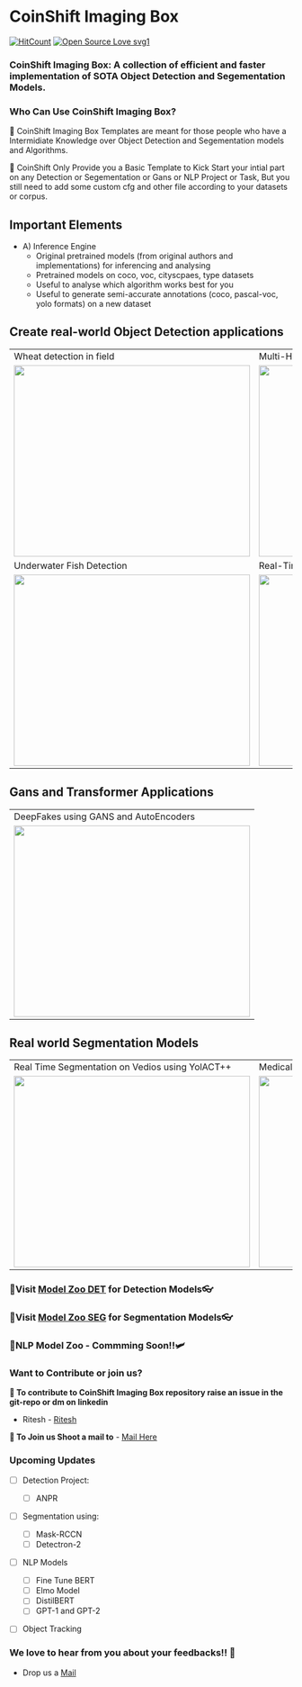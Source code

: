 # CoinShift Imaging Box
[![HitCount](http://hits.dwyl.com/DARK-art108/CoinShift-Imaging.svg)](http://hits.dwyl.com/DARK-art108/CoinShift-Imaging)
[![Open Source Love svg1](https://badges.frapsoft.com/os/v1/open-source.svg?v=103)](https://github.com/ellerbrock/open-source-badges/)


### **CoinShift Imaging Box:** A collection of efficient and faster implementation of SOTA Object Detection and Segementation Models.

### **Who Can Use CoinShift Imaging Box?**

🚩 CoinShift Imaging Box Templates are meant for those people who have a Intermidiate Knowledge over Object Detection and Segementation models and Algorithms.

🚩 CoinShift Only Provide you a Basic Template to Kick Start your intial part on any Detection or Segementation or Gans or NLP Project or Task, But you still need to add some custom cfg and other file according to your datasets or corpus.

## Important Elements

- A) Inference Engine
    - Original pretrained models (from original authors and implementations) for inferencing and analysing
    - Pretrained models on coco, voc, cityscpaes, type datasets
    - Useful to analyse which algorithm works best for you
    - Useful to generate semi-accurate annotations (coco, pascal-voc, yolo formats) on a new dataset


## Create real-world Object Detection applications 
<table>
  <tr>
    <td>Wheat detection in field</td>
    <td>Multi-Human Pose Detection</td>
    <td>Ship Detection in Oceans on Satellite Images</td>
  </tr>
  <tr>
    <td><img src="https://github.com/DARK-art108/CoinShift-Imaging/blob/main/utils/predictions%20(3).jpg" width=420 height=340></td>
    <td><img src="https://github.com/DARK-art108/CoinShift-Imaging/blob/main/utils/Human_Pose.gif" width=420 height=340></td>
    <td><img src="https://github.com/DARK-art108/CoinShift-Imaging/blob/main/utils/ships.png" width=420 height=340></td>
  </tr>
    <tr>
    <td>Underwater Fish Detection</td>
      <td>Real-Time Object Detection on Crowd</td>
      <td>Object Tracking Using Deep Sort</td>
  </tr>
  <tr>
    <td><img src="https://github.com/DARK-art108/CoinShift-Imaging/blob/main/utils/fish.png" width=420 height=340></td>
    <td><img src="https://github.com/DARK-art108/CoinShift-Imaging/blob/main/utils/detection.gif" width=420 height=340></td>
    <td><img src="https://github.com/DARK-art108/CoinShift-Imaging/blob/main/utils/cs.jpg" width=420 height=340></td>  
  </tr>
</table>

## Gans and Transformer Applications
<table>
   <tr>
     <td>DeepFakes using GANS and AutoEncoders</td>
   </tr>
   <tr>
      <td><img src="https://github.com/DARK-art108/CoinShift-Imaging/blob/main/utils/my deepfake.gif" width=420 height=340></td>
  </tr>
</table>

## Real world Segmentation Models
<table>
   <tr>
     <td>Real Time Segmentation on Vedios using YolACT++</td>
     <td>Medical Images Segementation using UNET</td>
   </tr>
   <tr>
      <td><img src="https://github.com/DARK-art108/CoinShift-Imaging/blob/main/utils/yol.png" width=420 height=340></td>
      <td><img src="https://github.com/DARK-art108/CoinShift-Imaging/blob/main/utils/unet.gif" width=420 height=340></td>
     
  </tr>
</table>
      
  
  ### **🧿Visit [Model Zoo DET](https://github.com/DARK-art108/CoinShift-Imaging/tree/main/Model%20Zoo%20DET) for Detection Models👓**
  ### **🧿Visit [Model Zoo SEG](https://github.com/DARK-art108/CoinShift-Imaging/tree/main/Model%20Zoo%20SEG) for Segmentation Models👓**
  ### **🧿NLP Model Zoo - Commming Soon!!🛩**
  
  
  ### Want to Contribute or join us?
  
  **🚀 To contribute to CoinShift Imaging Box repository raise an issue in the git-repo or dm on linkedin**
   - Ritesh - [Ritesh](https://www.linkedin.com/in/ritesh-yadav2011/)
   
  **📧 To Join us Shoot a mail to**
    - [Mail Here](daydreamingguy941@gmail.com)
   
### Upcoming Updates

- [ ] Detection Project:
   - [ ] ANPR
- [ ] Segmentation using:
     - [ ] Mask-RCCN
     - [ ] Detectron-2
- [ ] NLP Models
    - [ ] Fine Tune BERT
    - [ ] Elmo Model
    - [ ] DistilBERT
    - [ ] GPT-1 and GPT-2
- [ ] Object Tracking 


### We love to hear from you about your feedbacks!! 🥰

- Drop us a [Mail](daydreamingguy941@gmail.com)
